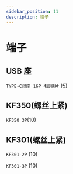 ```yaml
---
sidebar_position: 11
description: 端子
---
```


# 端子

## USB 座

 `TYPE-C母座 16P 4脚贴片` (5)

## KF350(螺丝上紧)

`KF350 3P`(10)

## KF301(螺丝上紧)

`KF301-2P` (10)

`KF301-3P` (10)